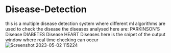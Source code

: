 # Disease-Detection

this is a multiple disease detection system where different ml algorithms are used to check the disease
the diseases analysed here are:
PARKINSON'S Disease
DIABETES Disease
HEART Diseases
here is the snipet of the output window where real time checking can occur
![Screenshot 2023-05-02 115224](https://github.com/Aaditya-01/Disease-Detection/assets/97281008/0116e035-a4d6-4154-b2d4-ad24ad8a37b2)

